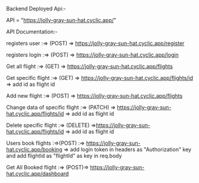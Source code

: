 Backend Deployed Api:-

API = "https://jolly-gray-sun-hat.cyclic.app/"

API Documentation:-

registers user :=> (POST) => https://jolly-gray-sun-hat.cyclic.app/register

registers login :=> (POST) => https://jolly-gray-sun-hat.cyclic.app/login

Get all flight :=> (GET) => https://jolly-gray-sun-hat.cyclic.app/flights

Get specific flight :=> (GET) => https://jolly-gray-sun-hat.cyclic.app/flights/id   => add id as flight id

Add new flight :=> (POST) => https://jolly-gray-sun-hat.cyclic.app/flights

Change data of specific flight :=> (PATCH) => https://jolly-gray-sun-hat.cyclic.app/flights/id   => add id as flight id

Delete specific flight :=> (DELETE) =>https://jolly-gray-sun-hat.cyclic.app/flights/id =>  add id as flight id

Users book flights :=>(POST) :=> https://jolly-gray-sun-hat.cyclic.app/booking  => add login token in headers as "Authorization" key and add flightId as "flightId" as key in req.body

Get All Booked flight :=> (POST)=> https://jolly-gray-sun-hat.cyclic.app/dashboard
